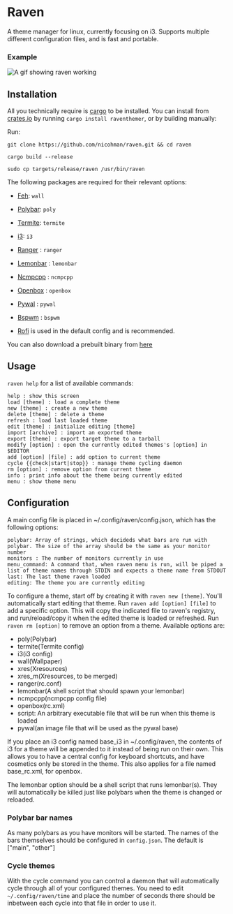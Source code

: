 # Raven

A theme manager for linux, currently focusing on i3. Supports multiple different configuration files, and is fast and portable.

### Example

![A gif showing raven working](https://thumbs.gfycat.com/MenacingHandsomeCobra-size_restricted.gif)

## Installation
All you technically require is [cargo](https://github.com/rust-lang/cargo) to be installed.
You can install from [crates.io](https://crates.io/crates/raventhemer) by running `cargo install raventhemer`, or by building manually:

Run:

`git clone https://github.com/nicohman/raven.git && cd raven`

`cargo build --release`

`sudo cp targets/release/raven /usr/bin/raven`

The following packages are required for their relevant options:

+ [Feh](https://github.com/derf/feh): `wall`

+ [Polybar](https://github.com/jaagr/polybar): `poly`

+ [Termite](https://github.com/thestinger/termite/): `termite`

+ [i3](https://github.com/i3/i3): `i3`

+ [Ranger](https://github.com/ranger/ranger) : `ranger`

+ [Lemonbar](https://github.com/ranger/ranger) : `lemonbar`

+ [Ncmpcpp](https://github.com/arybczak/ncmpcpp) : `ncmpcpp`

+ [Openbox](https://github.com/danakj/openbox) : `openbox`

+ [Pywal](https://github.com/dylanaraps/pywal) : `pywal`

+ [Bspwm](https://github.com/baskerville/bspwm) : `bspwm`

+ [Rofi](https://github.com/DaveDavenport/rofi) is used in the default config and is recommended.


You can also download a prebuilt binary from [here](https://github.com/nicohman/raven/releases)

## Usage

`raven help` for a list of available commands:
```Commands:
help : show this screen
load [theme] : load a complete theme
new [theme] : create a new theme
delete [theme] : delete a theme
refresh : load last loaded theme
edit [theme] : initialize editing [theme]
import [archive] : import an exported theme
export [theme] : export target theme to a tarball
modify [option] : open the currently edited themes's [option] in $EDITOR
add [option] [file] : add option to current theme
cycle {{check|start|stop}} : manage theme cycling daemon
rm [option] : remove option from current theme
info : print info about the theme being currently edited
menu : show theme menu
```

## Configuration
A main config file is placed in ~/.config/raven/config.json, which has the following options:
```
polybar: Array of strings, which decideds what bars are run with polybar. The size of the array should be the same as your monitor number 
monitors : The number of monitors currently in use
menu_command: A command that, when raven menu is run, will be piped a list of theme names through STDIN and expects a theme name from STDOUT
last: The last theme raven loaded
editing: The theme you are currently editing
```

To configure a theme, start off by creating it with `raven new [theme]`. You'll automatically start editing that theme. Run `raven add [option] [file]` to add a specific option. This will copy the indicated file to raven's registry, and run/reload/copy it when the edited theme is loaded or refreshed. Run `raven rm [option]` to remove an option from a theme. Available options are:

+ poly(Polybar)
+ termite(Termite config)
+ i3(i3 config)
+ wall(Wallpaper)
+ xres(Xresources)
+ xres\_m(Xresources, to be merged)
+ ranger(rc.conf)
+ lemonbar(A shell script that should spawn your lemonbar)
+ ncmpcpp(ncmpcpp config file)
+ openbox(rc.xml)
+ script: An arbitrary executable file that will be run when this theme is loaded
+ pywal(an image file that will be used as the pywal base)

If you place an i3 config named base\_i3 in ~/.config/raven, the contents of i3 for a theme will be appended to it instead of being run on their own. This allows you to have a central config for keyboard shortcuts, and have cosmetics only be stored in the theme. This also applies for a file named base\_rc.xml, for openbox.

The lemonbar option should be a shell script that runs lemonbar(s). They will automatically be killed just like polybars when the theme is changed or reloaded.

### Polybar bar names
As many polybars as you have monitors will be started. The names of the bars themselves should be configured in `config.json`. The default is ["main", "other"]

### Cycle themes

With the cycle command you can control a daemon that will automatically cycle through all of your configured themes. You need to edit `~/.config/raven/time` and place the number of seconds there should be inbetween each cycle into that file in order to use it.
